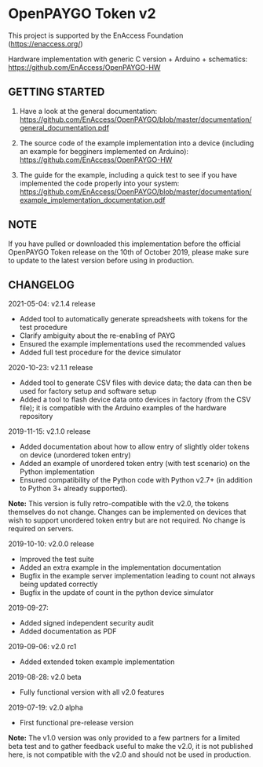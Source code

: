 # OpenPAYGO Token v2

This project is supported by the EnAccess Foundation (https://enaccess.org/)

Hardware implementation with generic C version + Arduino + schematics: https://github.com/EnAccess/OpenPAYGO-HW


## GETTING STARTED

1. Have a look at the general documentation: https://github.com/EnAccess/OpenPAYGO/blob/master/documentation/general_documentation.pdf

2. The source code of the example implementation into a device (including an example for begginers implemented on Arduino): https://github.com/EnAccess/OpenPAYGO-HW

3. The guide for the example, including a quick test to see if you have implemented the code properly into your system: https://github.com/EnAccess/OpenPAYGO/blob/master/documentation/example_implementation_documentation.pdf


## NOTE 
If you have pulled or downloaded this implementation before the official OpenPAYGO Token release on the 10th of October 2019, 
please make sure to update to the latest version before using in production. 


## CHANGELOG

2021-05-04: v2.1.4 release
- Added tool to automatically generate spreadsheets with tokens for the test procedure
- Clarify ambiguity about the re-enabling of PAYG
- Ensured the example implementations used the recommended values
- Added full test procedure for the device simulator

2020-10-23: v2.1.1 release
- Added tool to generate CSV files with device data; the data can then be used for factory setup and software setup
- Added a tool to flash device data onto devices in factory (from the CSV file); it is compatible with the Arduino examples of the hardware repository

2019-11-15: v2.1.0 release
- Added documentation about how to allow entry of slightly older tokens on device (unordered token entry)
- Added an example of unordered token entry (with test scenario) on the Python implementation
- Ensured compatibility of the Python code with Python v2.7+ (in addition to Python 3+ already supported).

**Note:** This version is fully retro-compatible with the v2.0, the tokens themselves do not change. Changes can be implemented on devices that wish to support unordered token entry but are not required. No change is required on servers. 

2019-10-10: v2.0.0 release
- Improved the test suite
- Added an extra example in the implementation documentation
- Bugfix in the example server implementation leading to count not always being updated correctly
- Bugfix in the update of count in the python device simulator

2019-09-27:
- Added signed independent security audit
- Added documentation as PDF

2019-09-06: v2.0 rc1
- Added extended token example implementation

2019-08-28: v2.0 beta
- Fully functional version with all v2.0 features

2019-07-19: v2.0 alpha
- First functional pre-release version

**Note:** The v1.0 version was only provided to a few partners for a limited beta test and to gather feedback useful to make the v2.0, it is not published here, is not compatible with the v2.0 and should not be used in production. 
